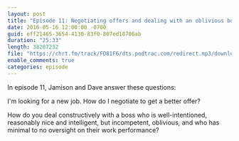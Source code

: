 ```yaml
---
layout: post
title: "Episode 11: Negotiating offers and dealing with an oblivious boss"
date: 2016-05-16 12:00:00 -0700
guid: eff21465-3654-4130-83f0-807ed18706ab
duration: "25:33"
length: 38207232
file: "https://chrt.fm/track/FD81F6/dts.podtrac.com/redirect.mp3/download.softskills.audio/sse-011.mp3"
enable_comments: true
categories: episode
---
```






In episode 11, Jamison and Dave answer these questions:

I'm looking for a new job. How do I negotiate to get a better offer?

How do you deal constructively with a boss who is well-intentioned, reasonably nice and intelligent, but incompetent, oblivious, and who has minimal to no oversight on their work performance?



